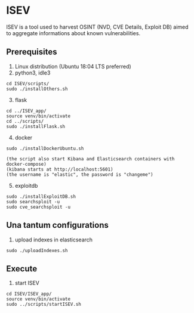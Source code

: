 # ISEV
ISEV is a tool used to harvest OSINT (NVD, CVE Details, Exploit DB) aimed to aggregate informations about known vulnerabilities.

## Prerequisites
1) Linux distribution (Ubuntu 18:04 LTS preferred)
2) python3, idle3
```
cd ISEV/scripts/
sudo ./installOthers.sh
```
3) flask
```
cd ../ISEV_app/
source venv/bin/activate
cd ../scripts/
sudo ./installFlask.sh
```
4) docker
```
sudo ./installDockerUbuntu.sh

(the script also start Kibana and Elasticsearch containers with docker-compose)
(kibana starts at http://localhost:5601)
(the username is "elastic", the password is "changeme")
```
5) exploitdb
```
sudo ./installExploitDB.sh
sudo searchsploit -u
sudo cve_searchsploit -u
```


## Una tantum configurations
1) upload indexes in elasticsearch
```
sudo ./uploadIndexes.sh
```

## Execute
1) start ISEV
```
cd ISEV/ISEV_app/
source venv/bin/activate
sudo ../scripts/startISEV.sh
```

